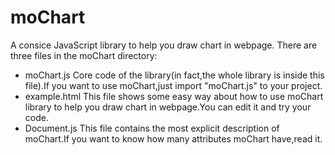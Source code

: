 # moChart
A consice JavaScript library to help you draw chart in webpage.
There are three files in the moChart directory:
- moChart.js
Core code of the library(in fact,the whole library is inside this file).If you want to use moChart,just import "moChart.js" to your project. 
- example.html
This file shows some easy way about how to use moChart library to help you draw chart in webpage.You can edit it and try your code.
- Document.js
This file contains the most explicit description of moChart.If you want to know how many attributes moChart have,read it.